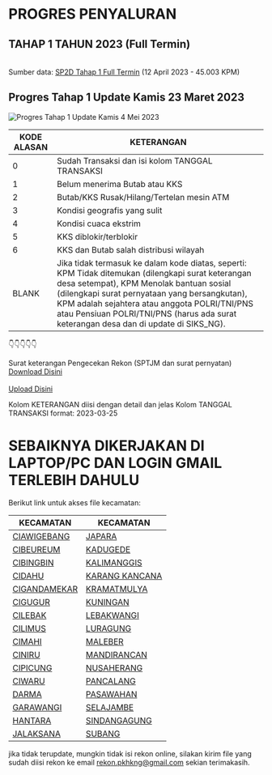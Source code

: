 # PROGRES PENYALURAN 
## TAHAP 1 TAHUN 2023 (Full Termin)
<br>Sumber data:
<a href="https://drive.google.com/drive/folders/17jeHKRsgpT10euqUWbZafGi5HGVWq2AF?usp=share_link"> SP2D Tahap 1 Full Termin</a> (12 April 2023 - 45.003 KPM)
## Progres Tahap 1 Update Kamis 23 Maret 2023 <br>
![Progres Tahap 1 Update Kamis 4 Mei 2023](https://user-images.githubusercontent.com/114164637/236200068-649b0cba-e39f-440c-a982-2731573b79d4.png)
<br>

| KODE ALASAN |KETERANGAN|
| --- | --- |
| 0 | Sudah Transaksi dan isi kolom TANGGAL TRANSAKSI |
| 1 |  Belum menerima Butab atau KKS |
| 2 |  Butab/KKS Rusak/Hilang/Tertelan mesin ATM |
| 3 |  Kondisi geografis yang sulit |
| 4 |  Kondisi cuaca ekstrim |
| 5 |  KKS diblokir/terblokir |
| 6 |  KKS dan Butab salah distribusi wilayah |
| BLANK |  Jika tidak termasuk ke dalam kode diatas, seperti: KPM Tidak ditemukan (dilengkapi surat keterangan desa setempat), KPM Menolak bantuan sosial (dilengkapi surat pernyataan yang bersangkutan), KPM adalah sejahtera atau anggota POLRI/TNI/PNS atau Pensiuan POLRI/TNI/PNS (harus ada surat keterangan desa dan di update di SIKS_NG). |

👇👇👇👇👇

Surat keterangan Pengecekan Rekon (SPTJM dan surat pernyatan)
<br><a href="https://docs.google.com/document/d/15-dMryIJEKTcEztiZN-A40Jcix3wqeIo/edit?usp=share_link&ouid=103403997875377965220&rtpof=true&sd=true"> Download Disini</a>
<br><br><a href="https://drive.google.com/drive/folders/14zIJRKTetMdWz1DcLNdeCkQae4k8Kfx6?usp=share_link"> Upload Disini</a>

Kolom KETERANGAN diisi dengan detail dan jelas
Kolom TANGGAL TRANSAKSI format: 2023-03-25

<!--kolom PENDAMPING dan ALAMAT, silakan diedit saja jika tidak sesuai.
Teman, silakan login akun GMAIL yang terdaftar diakun SDM PKH untuk mengedit, atau minta akses bagi yang belum saya kirimi email, sertakan Nama Pendamping dan Kecamatan Dampingan. -->

# SEBAIKNYA DIKERJAKAN DI LAPTOP/PC DAN LOGIN GMAIL TERLEBIH DAHULU

Berikut link untuk akses file kecamatan:
<!-- <br><br>LINK SUDAH DITUTUP<br><br> -->

| KECAMATAN | KECAMATAN |
| --- | --- |
| <a href="https://docs.google.com/spreadsheets/d/15-drRZlZ3GyJxpJ9lEprTb3qRNx1FdZ1/edit?usp=sharing&ouid=103403997875377965220&rtpof=true&sd=true">CIAWIGEBANG</a> | <a href="https://docs.google.com/spreadsheets/d/15ppIeb8DQP9rtMOQEn8Iya7TBnu7-ezN/edit?usp=sharing&ouid=103403997875377965220&rtpof=true&sd=true">JAPARA</a> |
| <a href="https://docs.google.com/spreadsheets/d/1519_RIwQvM3_Lvd8owzYfPrpu8mQWNkp/edit?usp=sharing&ouid=103403997875377965220&rtpof=true&sd=true">CIBEUREUM</a> | <a href="https://docs.google.com/spreadsheets/d/15ri0hQOHU7Pu62tO-SRRGQoOk_qeRtIq/edit?usp=sharing&ouid=103403997875377965220&rtpof=true&sd=true">KADUGEDE</a> |
| <a href="https://docs.google.com/spreadsheets/d/157KXEfd3O7_M-kqh9BJW2hgQmdH-40h-/edit?usp=sharing&ouid=103403997875377965220&rtpof=true&sd=true">CIBINGBIN</a> | <a href="https://docs.google.com/spreadsheets/d/15wjJ2FB9kEf8dk5B86Al6ngKuowFOzkq/edit?usp=sharing&ouid=103403997875377965220&rtpof=true&sd=true">KALIMANGGIS</a> |
| <a href="https://docs.google.com/spreadsheets/d/157SUKWGpNxVXsaQ6it52vVkGbpS56-Ui/edit?usp=sharing&ouid=103403997875377965220&rtpof=true&sd=true">CIDAHU</a> | <a href="https://docs.google.com/spreadsheets/d/163DWt80PVsVC3EsBbGW0wLCYpvpFhlFY/edit?usp=sharing&ouid=103403997875377965220&rtpof=true&sd=true">KARANG KANCANA</a> |
| <a href="https://docs.google.com/spreadsheets/d/15B2f058K9Qw5UKIeDy0LpVYq5hV3Lv4R/edit?usp=sharing&ouid=103403997875377965220&rtpof=true&sd=true">CIGANDAMEKAR</a> | <a href="https://docs.google.com/spreadsheets/d/169dK2PFBc77H5wiLv18Zy_txrrHOWbFT/edit?usp=sharing&ouid=103403997875377965220&rtpof=true&sd=true">KRAMATMULYA</a> |
| <a href="https://docs.google.com/spreadsheets/d/15IzHXGXnwWXC19HBkcFP4u5dn_CQyXkm/edit?usp=sharing&ouid=103403997875377965220&rtpof=true&sd=true">CIGUGUR</a> | <a href="https://docs.google.com/spreadsheets/d/16CX9-YyGAcHBA6x24cShUMdtwEnIfADa/edit?usp=sharing&ouid=103403997875377965220&rtpof=true&sd=true">KUNINGAN</a> |
| <a href="https://docs.google.com/spreadsheets/d/15JKrtLnMj3Zn1rMkDgjTSUNb7BAyYyRy/edit?usp=sharing&ouid=103403997875377965220&rtpof=true&sd=true">CILEBAK</a> | <a href="https://docs.google.com/spreadsheets/d/16E5c55acct3jL7u4s-XCMxRfSHgGpvGR/edit?usp=sharing&ouid=103403997875377965220&rtpof=true&sd=true">LEBAKWANGI</a> |
| <a href="https://docs.google.com/spreadsheets/d/15KKSWDukGdVAfEOnWJ6xYIbS5JN-ew-Z/edit?usp=sharing&ouid=103403997875377965220&rtpof=true&sd=true">CILIMUS</a> | <a href="https://docs.google.com/spreadsheets/d/16G77jIY8SrbZ3pFg3q9n-AkvhaBoRMTf/edit?usp=sharing&ouid=103403997875377965220&rtpof=true&sd=true">LURAGUNG</a> |
| <a href="https://docs.google.com/spreadsheets/d/15NZGeaB6WDhw-aHk2Qvngzo2-yUPGvrt/edit?usp=sharing&ouid=103403997875377965220&rtpof=true&sd=true">CIMAHI</a> | <a href="https://docs.google.com/spreadsheets/d/16MSjzKRB47_cN1XKcNijfoMTsXkCaPsl/edit?usp=sharing&ouid=103403997875377965220&rtpof=true&sd=true">MALEBER</a> |
| <a href="https://docs.google.com/spreadsheets/d/15RCannfe5XmSQOBCFyX-cd8Sj4L2sQA1/edit?usp=sharing&ouid=103403997875377965220&rtpof=true&sd=true">CINIRU</a> | <a href="https://docs.google.com/spreadsheets/d/16PL2KakQZtSfHCHlxe7fKcXAPxPeDMW2/edit?usp=sharing&ouid=103403997875377965220&rtpof=true&sd=true">MANDIRANCAN</a> |
| <a href="https://docs.google.com/spreadsheets/d/15RZo8vPj-hyvDccRo82pukLGbKkHPSZW/edit?usp=sharing&ouid=103403997875377965220&rtpof=true&sd=true">CIPICUNG</a> | <a href="https://docs.google.com/spreadsheets/d/16Qk2YZD8Ya9fU7txbNMTfL0sx2j7QqKm/edit?usp=sharing&ouid=103403997875377965220&rtpof=true&sd=true">NUSAHERANG</a> |
| <a href="https://docs.google.com/spreadsheets/d/15RnPSq99-I6P6NxhC-Sgqv2hr7QBvUqf/edit?usp=sharing&ouid=103403997875377965220&rtpof=true&sd=true">CIWARU</a> | <a href="https://docs.google.com/spreadsheets/d/16TimHBEIOZTPU2tjkf80w8C3QbBucrFg/edit?usp=sharing&ouid=103403997875377965220&rtpof=true&sd=true">PANCALANG</a> |
| <a href="https://docs.google.com/spreadsheets/d/15WwNdZ0lqf_75RrKFNc3Qf3CFDHbRz7M/edit?usp=sharing&ouid=103403997875377965220&rtpof=true&sd=true">DARMA</a> | <a href="https://docs.google.com/spreadsheets/d/16ZJsuG9uWjAWPvSIsovs-f1161zqPdbY/edit?usp=sharing&ouid=103403997875377965220&rtpof=true&sd=true">PASAWAHAN</a> |
| <a href="https://docs.google.com/spreadsheets/d/15YTb6za7-XazNf5YxEImmffczBUTCIDR/edit?usp=sharing&ouid=103403997875377965220&rtpof=true&sd=true">GARAWANGI</a> | <a href="https://docs.google.com/spreadsheets/d/16e4NgAOg5TOZ0k0fRSQQHGiXfOa7r5fu/edit?usp=sharing&ouid=103403997875377965220&rtpof=true&sd=true">SELAJAMBE</a> |
| <a href="https://docs.google.com/spreadsheets/d/15ZVYzbV7wctI6ayjhWEfn2yhOoYTd-4l/edit?usp=sharing&ouid=103403997875377965220&rtpof=true&sd=true">HANTARA</a> | <a href="https://docs.google.com/spreadsheets/d/16eGh7z12mqRZYcDL_F__tv3TczKkeY4x/edit?usp=sharing&ouid=103403997875377965220&rtpof=true&sd=true">SINDANGAGUNG</a> |
| <a href="https://docs.google.com/spreadsheets/d/15jqw5nWaKe8ruK6Ooc_5Uj4IiWnouFJ_/edit?usp=sharing&ouid=103403997875377965220&rtpof=true&sd=true">JALAKSANA</a> | <a href="https://docs.google.com/spreadsheets/d/16fwntpuKYso_YVLKETx-Af8qS8oxBPQs/edit?usp=sharing&ouid=103403997875377965220&rtpof=true&sd=true">SUBANG</a> |

jika tidak terupdate, mungkin tidak isi rekon online, silakan kirim file yang sudah diisi rekon ke email <a href = "rekon.pkhkng@gmail.com">rekon.pkhkng@gmail.com</a>
sekian terimakasih. 
